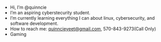 - Hi, I’m @quinncie
- I’m an aspiring cyberstecurity student.
- I’m currently learning everything I can about linux, cybersecurity, and software development.
- How to reach me: quinncieyeet@gmail.com, 570-843-9273(Call Only)
- Gaming

<!---
quinncie/quinncie is a ✨ special ✨ repository because its `README.md` (this file) appears on your GitHub profile.
You can click the Preview link to take a look at your changes.
--->

